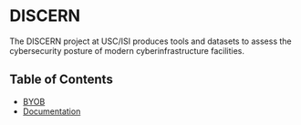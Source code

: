 # DISCERN

The DISCERN project at USC/ISI produces tools and datasets to assess the cybersecurity posture of
modern cyberinfrastructure facilities.

## Table of Contents

- [BYOB](./byob)
- [Documentation](./documentation)
